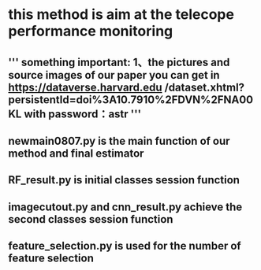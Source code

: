 # this method is aim at the telecope performance monitoring
## ''' something important: 1、the pictures and source images of our paper you can get in https://dataverse.harvard.edu /dataset.xhtml?persistentId=doi%3A10.7910%2FDVN%2FNA00KL with password：astr '''

## newmain0807.py is the main function of our method and final estimator

## RF_result.py is initial classes session function

## imagecutout.py and cnn_result.py achieve the second classes session function

## feature_selection.py is used for the number of feature selection
